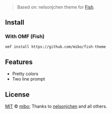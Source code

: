 
> Based on: nelsonjchen theme for [Fish][nelsonjchen].

## Install

### With OMF (Fish)
```bash
omf install https://github.com/mibo/fish-theme
```

## Features

  * Pretty colors
  * Two line prompt

## License

[MIT][mit] © [mibo][author]; Thanks to [nelsonjchen][] and all others.


[mit]:            http://opensource.org/licenses/MIT
[author]:         http://github.com/mibo
[nelsonjchen]:    https://github.com/nelsonjchen/omf-theme-nelsonjchen
